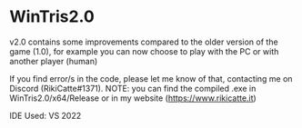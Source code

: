 # WinTris2.0
v2.0 contains some improvements compared to the older version of the game (1.0), for example you can now choose to play with the PC or with another player (human)

If you find error/s in the code, please let me know of that, contacting me on Discord (RikiCatte#1371). NOTE: you can find the compiled .exe in WinTris2.0/x64/Release or in my website (https://www.rikicatte.it)

IDE Used: VS 2022
